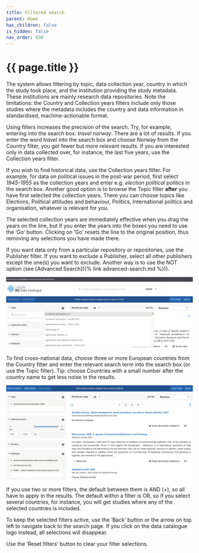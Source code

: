 ```yaml
---
title: Filtered search
parent: Home
has_children: false
is_hidden: false
nav_order: 030
---
```


# {{ page.title }}

The system allows filtering by topic, data collection year,
country in which the study took place, and the institution providing the study metadata.
These institutions are mainly research data repositories.
Note the limitations: the Country and Collection years filters include
only those studies where the metadata includes the country
and data information in standardised, machine-actionable format.

Using filters increases the precision of the search.
Try, for example, entering into the search box: *travel norway*.
There are a lot of results. If you enter the word *travel* into the search box
and choose Norway from the Country filter, you get fewer but more relevant results.
If you are interested only in data collected over, for instance, the last five years,
use the Collection years filter.

If you wish to find historical data, use the Collection years filter.
For example, for data on political issues in the post-war period,
first select *1945-1955* as the collection years and enter
e.g. *election political politics* in the search box.
Another good option is to browse the Topic filter **after**
you have first selected the collection years.
There you can choose topics like Elections, Political attitudes and behaviour, Politics,
International politics and organisation, whatever is relevant for you.

The selected collection years are immediately effective when you drag the years on the line,
but if you enter the years into the boxes you need to use the ‘Go’ button.
Clicking on ‘Go’ resets the line to the original position,
thus removing any selections you have made there.

If you want data only from a particular repository or repositories, use the Publisher filter.
If you want to exclude a Publisher, select all other publishers except the one(s) you want to exclude.
Another way is to use the NOT option (see [Advanced Search]({% link advanced-search.md %})).

![Filtered search](images/filtered-search.png "Filtered search")

To find cross-national data, choose three or more European countries from the Country filter
and enter the relevant search term into the search box (or use the Topic filter).
Tip: choose Countries with a small number after the country name to get less noise in the results.

![Cross-national data search](images/cross-national-data-search.png "cross-national data search")

If you use two or more filters, the default between them is AND (+),
so all have to apply in the results.
The default within a filter is OR, so if you select several countries, for instance,
you will get studies where any of the selected countries is included.

To keep the selected filters active,
use the ‘Back’ button or the arrow on top left to navigate back to the search page.
If you click on the data catalogue logo instead, all selections will disappear.

Use the ‘Reset filters’ button to clear your filter selections.

